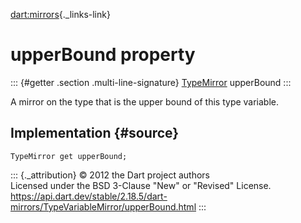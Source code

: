 [dart:mirrors](../../dart-mirrors/dart-mirrors-library){._links-link}

upperBound property
===================

::: {#getter .section .multi-line-signature}
[TypeMirror](../typemirror-class) upperBound
:::

A mirror on the type that is the upper bound of this type variable.

Implementation {#source}
--------------

``` {.language-dart data-language="dart"}
TypeMirror get upperBound;
```

::: {._attribution}
© 2012 the Dart project authors\
Licensed under the BSD 3-Clause \"New\" or \"Revised\" License.\
<https://api.dart.dev/stable/2.18.5/dart-mirrors/TypeVariableMirror/upperBound.html>
:::
